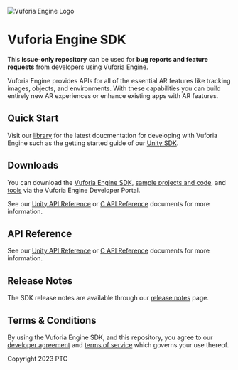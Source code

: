 ![Vuforia Engine Logo](https://integralplm.com/wp-content/uploads/2021/12/vuforia-engine-logo.png)

# Vuforia Engine SDK
This **issue-only repository** can be used for **bug reports and feature requests** from developers using Vuforia Engine.

Vuforia Engine provides APIs for all of the essential AR features like tracking images, objects, and environments. With these capabilities you can build entirely new AR experiences or enhance existing apps with AR features.

## Quick Start
Visit our [library](https://library.vuforia.com/) for the latest doucmentation for developing with Vuforia Engine such as the getting started guide of our [Unity SDK](https://library.vuforia.com/getting-started/getting-started-vuforia-engine-unity).

## Downloads
You can download the [Vuforia Engine SDK](https://developer.vuforia.com/downloads/sdk), [sample projects and code](https://developer.vuforia.com/downloads/samples), and [tools](https://developer.vuforia.com/downloads/tool) via the Vuforia Engine Developer Portal.


See our [Unity API Reference](https://library.vuforia.com/sites/default/files/references/unity/index.html) or [C API Reference](https://library.vuforia.com/sites/default/files/references/native/index.html) documents for more information.

## API Reference
See our [Unity API Reference](https://library.vuforia.com/sites/default/files/references/unity/index.html) or [C API Reference](https://library.vuforia.com/sites/default/files/references/native/index.html) documents for more information.

## Release Notes
The SDK release notes are available through our [release notes](https://library.vuforia.com/release-notes/vuforia-engine-release-notes) page.

## Terms & Conditions
By using the Vuforia Engine SDK, and this repository, you agree to our [developer agreement](https://developer.vuforia.com/legal/vuforia-developer-agreement) and [terms of service](https://developer.vuforia.com/legal/tos) which governs your use thereof.

Copyright 2023 PTC
